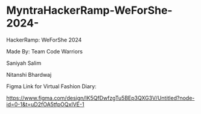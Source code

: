 # MyntraHackerRamp-WeForShe-2024-
HackerRamp: WeForShe 2024 

Made By: Team Code Warriors


Saniyah Salim

Nitanshi Bhardwaj


Figma Link for Virtual Fashion Diary:

https://www.figma.com/design/IK5QfDwfzgTu5BEp3QXG3V/Untitled?node-id=0-1&t=uD2fOA5tfpOQxIVE-1
